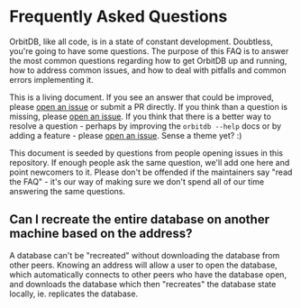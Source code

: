 # Frequently Asked Questions

OrbitDB, like all code, is in a state of constant development. Doubtless, you're going to have some questions. The purpose of this FAQ is to answer the most common questions regarding how to get OrbitDB up and running, how to address common issues, and how to deal with pitfalls and common errors implementing it.

This is a living document. If you see an answer that could be improved, please [open an issue](https://github.com/orbitdb/orbit-db/issues/new) or submit a PR directly. If you think than a question is missing, please [open an issue](https://github.com/orbitdb/orbit-db/issues/new). If you think that there is a better way to resolve a question - perhaps by improving the  `orbitdb --help` docs or by adding a feature - please [open an issue](https://github.com/orbitdb/orbit-db/issues/new). Sense a theme yet? :)

This document is seeded by questions from people opening issues in this repository. If enough people ask the same question, we'll add one here and point newcomers to it. Please don't be offended if the maintainers say "read the FAQ" - it's our way of making sure we don't spend all of our time answering the same questions.

## Can I recreate the entire database on another machine based on the address?

A database can't be "recreated" without downloading the database from other peers. Knowing an address will allow a user to open the database, which automatically connects to other peers who have the database open, and downloads the database which then "recreates" the database state locally, ie. replicates the database.
